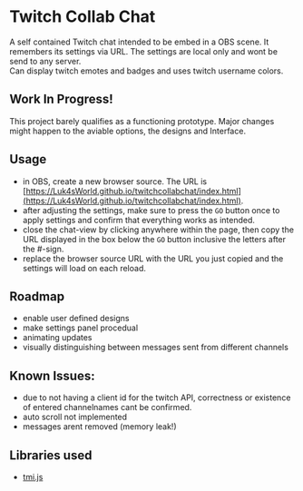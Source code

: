 # Twitch Collab Chat  

A self contained Twitch chat intended to be embed in a OBS scene. It remembers its settings via URL. The settings are local only and wont be send to any server.  
Can display twitch emotes and badges and uses twitch username colors.

## Work In Progress!  

This project barely qualifies as a functioning prototype. Major changes might happen to the aviable options, the designs and Interface.  

## Usage  

- in OBS, create a new browser source. The URL is [https://Luk4sWorld.github.io/twitchcollabchat/index.html](https://Luk4sWorld.github.io/twitchcollabchat/index.html).  
- after adjusting the settings, make sure to press the `GO` button once to apply settings and confirm that everything works as intended.  
- close the chat-view by clicking anywhere within the page, then copy the URL displayed in the box below the `GO` button inclusive the letters after the #-sign.  
- replace the browser source URL with the URL you just copied and the settings will load on each reload.  

## Roadmap  

- enable user defined designs  
- make settings panel procedual  
- animating updates  
- visually distinguishing between messages sent from different channels  

## Known Issues:  

- due to not having a client id for the twitch API, correctness or existence of entered channelnames cant be confirmed.  
- auto scroll not implemented  
- messages arent removed (memory leak!)  


## Libraries used  

- [tmi.js](https://tmijs.com/)  